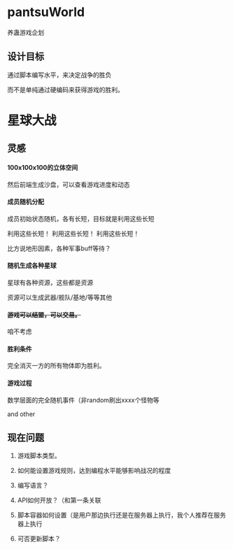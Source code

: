 # pantsuWorld
养蛊游戏企划
## 设计目标
通过脚本编写水平，来决定战争的胜负

而不是单纯通过硬编码来获得游戏的胜利。
# 星球大战
## 灵感
#### 100x100x100的立体空间

然后前端生成沙盘，可以查看游戏进度和动态

#### 成员随机分配

成员初始状态随机，各有长短，目标就是利用这些长短

利用这些长短！
利用这些长短！
利用这些长短！

比方说地形因素，各种军事buff等待？


#### 随机生成各种星球

星球有各种资源，这些都是资源

资源可以生成武器/舰队/基地/等等其他

#### <del>游戏可以结盟，可以交易。</del>

咱不考虑
#### 胜利条件

完全消灭一方的所有物体即为胜利。

#### 游戏过程
数学层面的完全随机事件（非random刷出xxxx个怪物等

and other

## 现在问题
1. 游戏脚本类型。

2. 如何能设置游戏规则，达到编程水平能够影响战况的程度

3. 编写语言？

4. API如何开放？（和第一条关联

5. 脚本容器如何设置（是用户那边执行还是在服务器上执行，我个人推荐在服务器上执行

6. 可否更新脚本？



